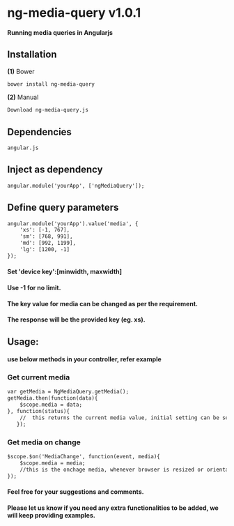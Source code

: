 # ng-media-query v1.0.1

#### Running media queries in Angularjs

## Installation

**(1)** Bower

>
```html
bower install ng-media-query
```

**(2)** Manual

>
```html
Download ng-media-query.js
```

## Dependencies

>
```html
angular.js
```

## Inject as dependency

>
```html
angular.module('yourApp', ['ngMediaQuery']);
```

## Define query parameters

>
```html
angular.module('yourApp').value('media', {
    'xs': [-1, 767],
    'sm': [768, 991],
    'md': [992, 1199],
    'lg': [1200, -1]
});
```

#### Set 'device key':[minwidth, maxwidth]
#### Use -1 for no limit.
#### The key value for media can be changed as per the requirement.
#### The response will be the provided key (eg. xs).

## Usage:
#### use below methods in your controller, refer example

### Get current media

>
```html
var getMedia = NgMediaQuery.getMedia();        
getMedia.then(function(data){
    $scope.media = data;
}, function(status){
    //  this returns the current media value, initial setting can be set here
   });
```

### Get media on change

>
```html
$scope.$on('MediaChange', function(event, media){
    $scope.media = media;
    //this is the onchage media, whenever browser is resized or orientation is changed this function is called, set media change functionalities here
});
```


#### Feel free for your suggestions and comments. 
#### Please let us know if you need any extra functionalities to be added, we will keep providing examples.
